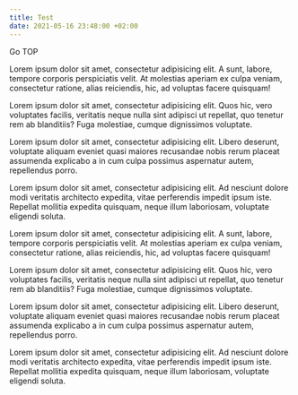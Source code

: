 ```yaml
---
title: Test
date: 2021-05-16 23:48:00 +02:00
---
```



Go TOP

Lorem ipsum dolor sit amet, consectetur adipisicing elit. A sunt, labore, tempore corporis perspiciatis velit. At molestias aperiam ex culpa veniam, consectetur ratione, alias reiciendis, hic, ad voluptas facere quisquam!

Lorem ipsum dolor sit amet, consectetur adipisicing elit. Quos hic, vero voluptates facilis, veritatis neque nulla sint adipisci ut repellat, quo tenetur rem ab blanditiis? Fuga molestiae, cumque dignissimos voluptate.

Lorem ipsum dolor sit amet, consectetur adipisicing elit. Libero deserunt, voluptate aliquam eveniet quasi maiores recusandae nobis rerum placeat assumenda explicabo a in cum culpa possimus aspernatur autem, repellendus porro.

Lorem ipsum dolor sit amet, consectetur adipisicing elit. Ad nesciunt dolore modi veritatis architecto expedita, vitae perferendis impedit ipsum iste. Repellat mollitia expedita quisquam, neque illum laboriosam, voluptate eligendi soluta.

Lorem ipsum dolor sit amet, consectetur adipisicing elit. A sunt, labore, tempore corporis perspiciatis velit. At molestias aperiam ex culpa veniam, consectetur ratione, alias reiciendis, hic, ad voluptas facere quisquam!

Lorem ipsum dolor sit amet, consectetur adipisicing elit. Quos hic, vero voluptates facilis, veritatis neque nulla sint adipisci ut repellat, quo tenetur rem ab blanditiis? Fuga molestiae, cumque dignissimos voluptate.

Lorem ipsum dolor sit amet, consectetur adipisicing elit. Libero deserunt, voluptate aliquam eveniet quasi maiores recusandae nobis rerum placeat assumenda explicabo a in cum culpa possimus aspernatur autem, repellendus porro.

Lorem ipsum dolor sit amet, consectetur adipisicing elit. Ad nesciunt dolore modi veritatis architecto expedita, vitae perferendis impedit ipsum iste. Repellat mollitia expedita quisquam, neque illum laboriosam, voluptate eligendi soluta.
